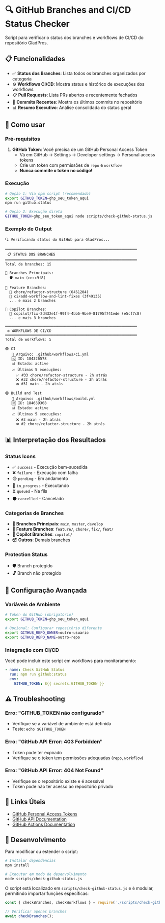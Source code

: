 # 🔍 GitHub Branches and CI/CD Status Checker

Script para verificar o status dos branches e workflows de CI/CD do repositório GladPros.

## 📋 Funcionalidades

- ✅ **Status dos Branches**: Lista todos os branches organizados por categoria
- ⚙️ **Workflows CI/CD**: Mostra status e histórico de execuções dos workflows
- 📋 **Pull Requests**: Lista PRs abertos e recentemente fechados
- 📝 **Commits Recentes**: Mostra os últimos commits no repositório
- 📊 **Resumo Executivo**: Análise consolidada do status geral

## 🚀 Como usar

### Pré-requisitos

1. **GitHub Token**: Você precisa de um GitHub Personal Access Token
   - Vá em GitHub → Settings → Developer settings → Personal access tokens
   - Crie um token com permissões de `repo` e `workflow`
   - **Nunca commite o token no código!**

### Execução

```bash
# Opção 1: Via npm script (recomendado)
export GITHUB_TOKEN=ghp_seu_token_aqui
npm run github:status

# Opção 2: Execução direta
GITHUB_TOKEN=ghp_seu_token_aqui node scripts/check-github-status.js
```

### Exemplo de Output

```
🔍 Verificando status do GitHub para GladPros...

════════════════════════════════════════════════════════════
 📋 STATUS DOS BRANCHES
════════════════════════════════════════════════════════════
Total de branches: 15

🌟 Branches Principais:
  🛡️ main (cecc9f8)

🚀 Feature Branches:
  📝 chore/refactor-structure (0451204)
  📝 ci/add-workflow-and-lint-fixes (3f49135)
  ... e mais 2 branches

🤖 Copilot Branches:
  🔧 copilot/fix-2d432e1f-99f4-4bb5-9be9-81795f741ede (e5cf7c8)
  ... e mais 8 branches

════════════════════════════════════════════════════════════
 ⚙️ WORKFLOWS DE CI/CD
════════════════════════════════════════════════════════════
Total de workflows: 5

🟢 CI
   📁 Arquivo: .github/workflows/ci.yml
   🆔 ID: 184326578
   📊 Estado: active
   📈 Últimas 5 execuções:
     ✅ #33 chore/refactor-structure - 2h atrás
     ❌ #32 chore/refactor-structure - 2h atrás
     ❌ #31 main - 2h atrás

🟢 Build and Test
   📁 Arquivo: .github/workflows/build.yml
   🆔 ID: 184639368
   📊 Estado: active
   📈 Últimas 5 execuções:
     ❌ #3 main - 2h atrás
     ❌ #2 chore/refactor-structure - 2h atrás
```

## 📊 Interpretação dos Resultados

### Status Icons

- ✅ `success` - Execução bem-sucedida
- ❌ `failure` - Execução com falha
- 🟡 `pending` - Em andamento
- 🔄 `in_progress` - Executando
- ⏳ `queued` - Na fila
- ⚫ `cancelled` - Cancelado

### Categorias de Branches

- **🌟 Branches Principais**: `main`, `master`, `develop`
- **🚀 Feature Branches**: `feature/`, `chore/`, `fix/`, `feat/`
- **🤖 Copilot Branches**: `copilot/`
- **📦 Outros**: Demais branches

### Protection Status

- 🛡️ Branch protegido
- 🔓 Branch não protegido

## 🔧 Configuração Avançada

### Variáveis de Ambiente

```bash
# Token do GitHub (obrigatório)
export GITHUB_TOKEN=ghp_seu_token_aqui

# Opcional: Configurar repositório diferente
export GITHUB_REPO_OWNER=outro-usuario
export GITHUB_REPO_NAME=outro-repo
```

### Integração com CI/CD

Você pode incluir este script em workflows para monitoramento:

```yaml
- name: Check GitHub Status
  run: npm run github:status
  env:
    GITHUB_TOKEN: ${{ secrets.GITHUB_TOKEN }}
```

## ⚠️ Troubleshooting

### Erro: "GITHUB_TOKEN não configurado"
- Verifique se a variável de ambiente está definida
- Teste: `echo $GITHUB_TOKEN`

### Erro: "GitHub API Error: 403 Forbidden"
- Token pode ter expirado
- Verifique se o token tem permissões adequadas (`repo`, `workflow`)

### Erro: "GitHub API Error: 404 Not Found"
- Verifique se o repositório existe e é acessível
- Token pode não ter acesso ao repositório privado

## 🔗 Links Úteis

- [GitHub Personal Access Tokens](https://github.com/settings/tokens)
- [GitHub API Documentation](https://docs.github.com/en/rest)
- [GitHub Actions Documentation](https://docs.github.com/en/actions)

## 📝 Desenvolvimento

Para modificar ou estender o script:

```bash
# Instalar dependências
npm install

# Executar em modo de desenvolvimento
node scripts/check-github-status.js
```

O script está localizado em `scripts/check-github-status.js` e é modular, permitindo importar funções específicas:

```javascript
const { checkBranches, checkWorkflows } = require('./scripts/check-github-status');

// Verificar apenas branches
await checkBranches();
```